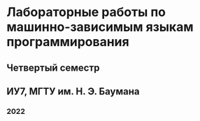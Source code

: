 # Лабораторные работы по машинно-зависимым языкам программирования

## Четвертый семестр

## ИУ7, МГТУ им. Н. Э. Баумана

### 2022
